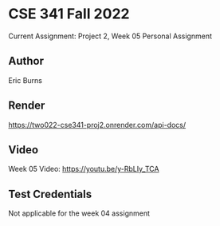 # CSE 341 Fall 2022
Current Assignment: Project 2, Week 05 Personal Assignment

## Author
Eric Burns

## Render
https://two022-cse341-proj2.onrender.com/api-docs/

## Video
Week 05 Video: https://youtu.be/y-RbLIy_TCA

## Test Credentials
Not applicable for the week 04 assignment

